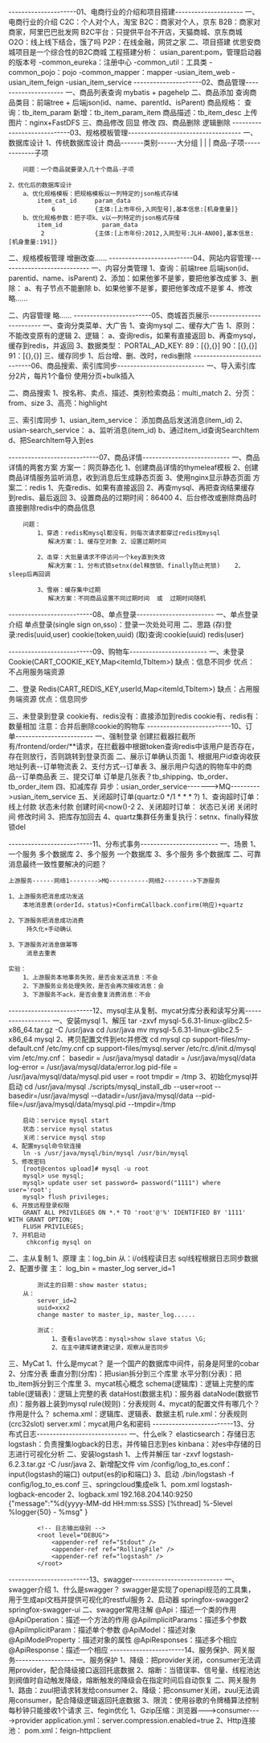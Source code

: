 ---------------------01、电商行业的介绍和项目搭建---------------------
一、电商行业的介绍
  C2C：个人对个人，淘宝
  B2C：商家对个人，京东
  B2B：商家对商家，阿里巴巴批发网
  B2C平台：只提供平台不开店，天猫商城、京东商城
  O2O：线上线下结合，饿了吗
  P2P：在线金融，网贷之家
二、项目搭建
  优思安商城项目是一个综合性的B2C商城
  工程搭建分析：
        usian_parent:pom，管理启动器的版本号
            -common_eureka：注册中心
            -common_util：工具类
            -common_pojo：pojo
            -common_mapper：mapper
            -usian_item_web
            -usian_item_feign
            -usian_item_service
---------------------02、商品管理---------------------
一、商品列表查询
    mybatis + pagehelp
二、商品添加
    查询商品类目：前端tree + 后端json(id、name、parentId、isParent)
    商品规格：
      查询：tb_item_param
      新增：tb_item_param_item
    商品描述：tb_item_desc
    上传图片：nginx+FastDFS
三、商品修改
    回显
    修改
四、商品删除
    逻辑删除
----------------------------03、规格模板管理-----------------------------------
一、数据库设计
    1、传统数据库设计
        商品-------类别------大分组
                              |
                              |
                              |
        商品-子项-------------子项

        问题：一个商品就要录入几十个商品-子项

    2、优化后的数据库设计
        a、优化规格模板：把规格模板以一列特定的json格式存储
            item_cat_id     param_data
                6           {主体:[上市年份,入网型号],基本信息:[机身重量]}
        b、优化规格参数：把子项k、v以一列特定的json格式存储
            item_id           param_data
             2              {主体:[上市年份:2012,入网型号:JLH-AN00],基本信息:[机身重量:191]}
二、规格模板管理
    增删改查......
--------------------------04、网站内容管理----------------------------
一、内容分类管理
    1、查询：前端tree 后端json(id、parentid、name、isParent)
    2、添加：如果他爹不是爹，要把他爹改成爹
    3、删除：
        a、有子节点不能删除
        b、如果他爹不是爹，要把他爹改成不是爹
    4、修改
        略......

二、内容管理
    略......
------------------------05、商城首页展示--------------------------
一、查询分类菜单、大广告
    1、查询mysql
二、缓存大广告
    1、原则：不能改变原有的逻辑
    2、逻辑：
        a、查询redis，如果有直接返回
        b、再查mysql，缓存到redis，并返回
    3、数据类型：
        PORTAL_AD_KEY:
            89：[{},{}]
            90：[{},{}]
            91：[{},{}]
三、缓存同步
    1、后台增、删、改时，redis删除
----------------------------06、商品搜索、索引库同步---------------------------
一、导入索引库
    分2片，每片1个备份
    使用分页+bulk插入

二、商品搜索
    1、按名称、卖点、描述、类别检索商品：multi_match
    2、分页：from、size
    3、高亮：highlight

三、索引库同步
    1、usian_item_service：
        添加商品后发送消息(item_id)
    2、usian-search_service：
        a、监听消息(item_id)
        b、通过item_id查询SearchItem
        d、把SearchItem导入到es

----------------------------07、商品详情---------------------------
一、商品详情的两套方案
    方案一：网页静态化
        1、创建商品详情的thymeleaf模板
        2、创建商品详情服务监听消息，收到消息后生成静态页面
        3、使用nginx显示静态页面
    方案二：redis
        1、先查redis、如果有直接返回
        2、再查mysql、再把查询结果缓存到redis、最后返回
        3、设置商品的过期时间：86400
        4、后台修改或删除商品时直接删除redis中的商品信息

        问题：
            1、穿透：redis和mysql都没有，则每次请求都穿过redis找mysql
               解决方案：1、缓存空对象 2、设置过期时间

            2、击穿：大批量请求不停访问一个key直到失效
               解决方案：1、分布式锁setnx(del释放锁、finally防止死锁)    2、sleep后再回调

            3、雪崩：缓存集中过期
               解决方案：不同商品设置不同过期时间  或  过期时间随机
--------------------------08、单点登录------------------------
一、单点登录介绍
    单点登录(single sign on,sso)：登录一次处处可用
二、思路
    (存)登录:redis(uuid,user)        cookie(token,uuid)
    (取)查询:cookie(uuid)           redis(user)

--------------------------09、购物车------------------------
一、未登录
    Cookie(CART_COOKIE_KEY,Map<itemId,TbItem>)
    缺点：信息不同步
    优点：不占用服务端资源

二、登录
    Redis(CART_REDIS_KEY,userId,Map<itemId,TbItem>)
    缺点：占用服务端资源
    优点：信息同步

三、未登录到登录
    cookie有、redis没有：直接添加到redis
    cookie有、redis有：数量相加
    注意：合并后删除cookie的购物车
--------------------------10、订单------------------------
一、强制登录
    创建拦截器拦截所有/frontend/order/**请求，在拦截器中根据token查询redis中该用户是否存在，
    存在则放行，否则跳转到登录页面
二、展示订单确认页面
    1、根据用户id查询收获地址列表--订单物流表
    2、支付方式--订单表
    3、展示用户勾选的购物车中的商品--订单商品表
三、提交订单
    订单是几张表？tb_shipping、tb_order、tb_order_item
四、扣减库存
    异步：usian_order_service------->MQ--------->usian_item_service
五、关闭超时订单(quartz:0 */1 * * * ?)
    1、查询超时订单： 线上付款 状态未付款 创建时间<now()-2
    2、关闭超时订单： 状态已关闭 关闭时间 修改时间
    3、把库存加回去
    4、quartz集群任务重复执行：setnx、finally释放锁del

--------------------------11、分布式事务------------------------
一、场景
    1、一个服务  多个数据库
    2、多个服务  一个数据库
    3、多个服务  多个数据库
二、可靠消息最终一致性要解决的问题？

    上游服务------网络1-------->MQ-----------网络2-------->下游服务

    1、上游服务把消息成功发送
        本地消息表(orderId，status)+ConfirmCallback.confirm(响应)+quartz

    2、下游服务把消息成功消费
         持久化+手动确认

    3、下游服务对消息做幂等
         消息去重表

    实验：
        1、上游服务本地事务失败，是否会发送消息：不会
        2、下游服务业务处理失败，是否会再次接收消息：会
        3、下游服务不ack，是否会重复消费消息：不会

--------------------------12、mysql主从复制、mycat分库分表和读写分离------------------
一、安装mysql
    1、解压
        tar -zxvf mysql-5.6.31-linux-glibc2.5-x86_64.tar.gz -C /usr/java
        cd /usr/java
        mv mysql-5.6.31-linux-glibc2.5-x86_64 mysql
    2、拷贝配置文件到etc并修改
        cd mysql
        cp support-files/my-default.cnf /etc/my.cnf
        cp support-files/mysql.server /etc/rc.d/init.d/mysql
        vim /etc/my.cnf：
            basedir = /usr/java/mysql
            datadir = /usr/java/mysql/data
            log-error = /usr/java/mysql/data/error.log
            pid-file = /usr/java/mysql/data/mysql.pid
            user = root
            tmpdir = /tmp
     3、初始化mysql并启动
        cd /usr/java/mysql
        ./scripts/mysql_install_db --user=root --basedir=/usr/java/mysql --datadir=/usr/java/mysql/data --pid-file=/usr/java/mysql/data/mysql.pid --tmpdir=/tmp

        启动：service mysql start
        状态：service mysql status
        关闭：service mysql stop
     4、配置mysql命令软连接
        ln -s /usr/java/mysql/bin/mysql /usr/bin/mysql
     5、修改密码
        [root@centos upload]# mysql -u root
        mysql> use mysql;
        mysql> update user set password= password("1111") where user='root';
        mysql> flush privileges;
     6、开放远程登录权限
        GRANT ALL PRIVILEGES ON *.* TO 'root'@'%' IDENTIFIED BY '1111' WITH GRANT OPTION;
        FLUSH PRIVILEGES;
     7、开机启动
         chkconfig mysql on
二、主从复制
    1、原理
        主：log_bin
        从：i/o线程读日志      sql线程根据日志同步数据
    2、配置步骤
        主：
            log_bin = master_log
            server_id=1

            测试主的日期：show master status;
        从：
            server_id=2
            uuid=xxx2
            change master to master_ip, master_log......

            测试：
                1、查看slave状态：mysql>show slave status \G;
                2、在主中建库建表建记录，观察从是否同步

三、MyCat
    1、什么是mycat？
        是一个国产的数据库中间件，前身是阿里的cobar
    2、分库分表
        垂直分割(分库)：把usian拆分到三个库里
        水平分割(分表)：把tb_item拆分到三个库里
    3、mycat核心概念
        schema(逻辑库)：逻辑上完整的库
        table(逻辑表)：逻辑上完整的表
        dataHost(数据主机)：服务器
        dataNode(数据节点)：服务器上装到mysql
        rule(规则)：分表规则
    4、mycat的配置文件有哪几个？作用是什么？
        schema.xml：逻辑库、逻辑表、数据主机
        rule.xml：分表规则(crc32slot)
        server.xml：mycat用户名和密码
-------------------------13、分布式日志----------------------------
一、什么elk？
    elasticsearch：存储日志
    logstash：负责搜集logback的日志，并传输日志到es
    kinbana：对es中存储的日志进行可视化分析
二、安装logstash
    1、上传并解压
        tar -zxvf logstash-6.2.3.tar.gz -C /usr/java
    2、新增配文件
        vim /config/log_to_es.conf：
            input{logstash的端口}
            output{es的ip和端口}
    3、启动
        ./bin/logstash -f config/log_to_es.conf
三、springcloud集成elk
    1、pom.xml
        logstash-logback-encoder
    2、logback.xml
            <appender name="logstash"
                      class="net.logstash.logback.appender.LogstashTcpSocketAppender">
                <destination>192.168.204.140:9250</destination>
                <!-- 日志输出编码 -->
                <encoder class="net.logstash.logback.encoder.LoggingEventCompositeJsonEncoder">
                    <providers>
                        <pattern>
                            <!--格式化输出：%d表示日期，%thread表示线程名，%-5level：级别从左显示5个字符宽
        					  度，logger是class的全名，%msg：日志消息-->
                            <pattern>{"message":"%d{yyyy-MM-dd HH:mm:ss.SSS} [%thread] %-5level %logger{50} - %msg" }</pattern>
                        </pattern>
                    </providers>
                </encoder>
            </appender>

            <!-- 日志输出级别 -->
            <root level="DEBUG">
                <appender-ref ref="Stdout" />
                <appender-ref ref="RollingFile" />
                <appender-ref ref="logstash" />
            </root>
-------------------------13、swagger----------------------------
一、swagger介绍
    1、什么是swagger？
        swagger是实现了openapi规范的工具集，用于生成api文档并提供可视化的restful服务
    2、启动器
        springfox-swagger2
        springfox-swagger-ui
二、swagger常用注解
    @Api：描述一个类的作用
    @ApiOperation：描述一个方法的作用
    @ApiImplicitParams：描述多个参数
    @ApiImplicitParam：描述单个参数
    @ApiModel：描述对象
    @ApiModelProperty：描述对象的属性
    @ApiResponses：描述多个相应
    @ApiResponse：描述一个相应
-----------------------14、服务保护、网关服务------------------
一、服务保护
    1、降级：把provider关闭，consumer无法调用provider，配合降级接口返回托底数据
    2、熔断：当错误率、信号量、线程池达到阀值时自动触发降级，熔断触发的降级会在指定时间后自动恢复
二、网关服务
    1、路由：zuul把请求转发给consumer
    2、降级：把consumer关闭，zuul无法调用consumer，配合降级逻辑返回托底数据
    3、限流：使用谷歌的令牌桶算法控制每秒钟只能接收1个请求
三、fegin优化
    1、Gzip压缩：浏览器--->consumer---->provider
        application.yml：server.compression.enabled=true
    2、Http连接池：
        pom.xml：feign-httpclient






















